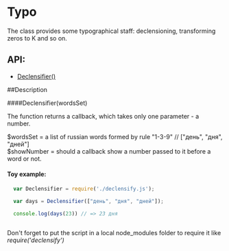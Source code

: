 # Typo
The class provides some typographical staff: declensioning, transforming zeros to K and so on.


## API:
* [Declensifier()](#Declensifier)

##Description

####<a name="Declensifier"></a>Declensifier(wordsSet)

The function returns a callback, which takes only one parameter - a number.

$wordsSet = a list of russian words formed by rule "1-3-9" // ["день", "дня", "дней"]  
$showNumber = should a callback show a number passed to it  before a word or not.

#### Toy example:
````javascript
  var Declensifier = require('./declensify.js');

  var days = Declensifier(["день", "дня", "дней"]);

  console.log(days(23)) // => 23 дня
  
````

Don't forget to put the script in a local node_modules folder to require it like *require('declensify')*